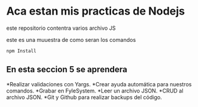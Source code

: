 # Aca estan mis practicas de Nodejs

este repositorio contentra varios archivo JS

este es una muuestra de como seran los comandos
```
npm Install

```

## En esta seccion 5 se aprendera

*Realizar validaciones con Yargs.
*Crear ayuda automática para nuestros comandos.
*Grabar en FyleSystem.
*Leer un archivo JSON.
*CRUD al archivo JSON.
*Git y Github para realizar backups del código.